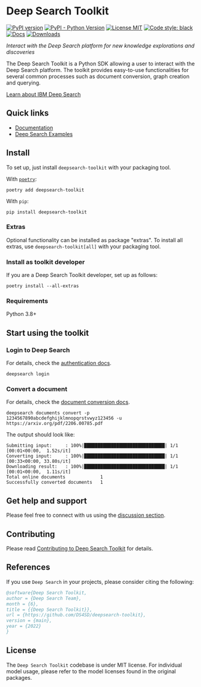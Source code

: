 # Deep Search Toolkit

[![PyPI version](https://img.shields.io/pypi/v/deepsearch-toolkit)](https://pypi.org/project/deepsearch-toolkit/)
[![PyPI - Python Version](https://img.shields.io/pypi/pyversions/deepsearch-toolkit)](https://pypi.org/project/deepsearch-toolkit/)
[![License MIT](https://img.shields.io/github/license/ds4sd/deepsearch-toolkit)](https://opensource.org/licenses/MIT)
[![Code style: black](https://img.shields.io/badge/code%20style-black-000000.svg)](https://github.com/psf/black)
[![Docs](https://img.shields.io/badge/website-live-brightgreen)](https://ds4sd.github.io/deepsearch-toolkit/)
[![Downloads](https://static.pepy.tech/badge/deepsearch-toolkit)](https://pepy.tech/project/deepsearch-toolkit)


*Interact with the Deep Search platform for new knowledge explorations and discoveries*


The Deep Search Toolkit is a Python SDK allowing a user to interact with the Deep Search platform. The toolkit provides easy-to-use functionalities for several common processes such as document conversion, graph creation and querying.


[Learn about IBM Deep Search](https://ds4sd.github.io/)


## Quick links

- [Documentation](https://ds4sd.github.io/deepsearch-toolkit)
- [Deep Search Examples](https://github.com/ds4sd/deepsearch-examples)


## Install

To set up, just install `deepsearch-toolkit` with your packaging tool.

With [`poetry`](https://python-poetry.org):
```console
poetry add deepsearch-toolkit
```

With `pip`:
```console
pip install deepsearch-toolkit
```

### Extras
Optional functionality can be installed as package "extras". To install all extras, use
`deepsearch-toolkit[all]` with your packaging tool.

### Install as toolkit developer
If you are a Deep Search Toolkit developer, set up as follows:
```console
poetry install --all-extras
```

### Requirements

Python 3.8+

## Start using the toolkit

### Login to Deep Search
For details, check the [authentication docs](https://ds4sd.github.io/deepsearch-toolkit/getting_started/#authentication).
```console
deepsearch login
```

### Convert a document
For details, check the [document conversion docs](https://ds4sd.github.io/deepsearch-toolkit/guide/convert_doc).
```console
deepsearch documents convert -p 1234567890abcdefghijklmnopqrstvwyz123456 -u https://arxiv.org/pdf/2206.00785.pdf
```

The output should look like:
```
Submitting input:     : 100%|██████████████████████████████| 1/1 [00:01<00:00,  1.52s/it]
Converting input:     : 100%|██████████████████████████████| 1/1 [00:33<00:00, 33.80s/it]
Downloading result:   : 100%|██████████████████████████████| 1/1 [00:01<00:00,  1.11s/it]
Total online documents             1
Successfully converted documents   1
```


## Get help and support

Please feel free to connect with us using the [discussion section](https://github.com/DS4SD/deepsearch-toolkit/discussions).


## Contributing

Please read [Contributing to Deep Search Toolkit](./CONTRIBUTING.md) for details.


## References

If you use `Deep Search` in your projects, please consider citing the following:

```bib
@software{Deep Search Toolkit,
author = {Deep Search Team},
month = {6},
title = {{Deep Search Toolkit}},
url = {https://github.com/DS4SD/deepsearch-toolkit},
version = {main},
year = {2022}
}
```

## License

The `Deep Search Toolkit` codebase is under MIT license.
For individual model usage, please refer to the model licenses found in the original packages.
